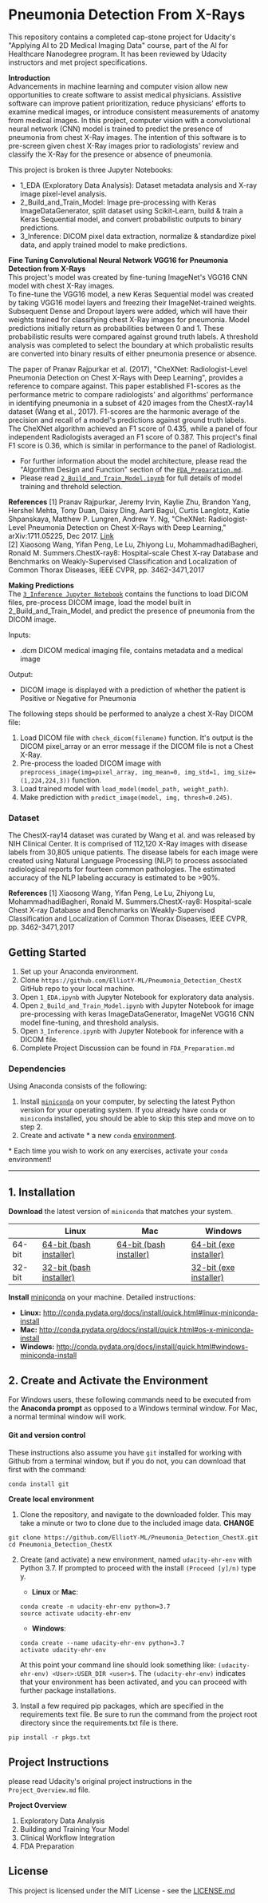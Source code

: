 # Pneumonia Detection From X-Rays
This repository contains a completed cap-stone project for Udacity's "Applying AI to 2D Medical Imaging Data" course, 
part of the AI for Healthcare Nanodegree program.  It has been reviewed by Udacity instructors and met project specifications.

**Introduction**  
Advancements in machine learning and computer vision allow new opportunities to create software to assist medical
physicians.  Assistive software can improve patient prioritization,
reduce physicians' efforts to examine medical images, or introduce consistent measurements of anatomy from medical images.
In this project, computer vision with a convolutional neural network (CNN) model is trained to predict the presence 
of pneumonia from chest X-Ray images.  The intention of this software is to pre-screen given chest X-Ray images prior to radiologists' review
and classify the X-Ray for the presence or absence of pneumonia.  

This project is broken is three Jupyter Notebooks:  
- 1_EDA (Exploratory Data Analysis): Dataset metadata analysis and X-ray image pixel-level analysis. 
- 2_Build_and_Train_Model: Image pre-processing with Keras ImageDataGenerator, split dataset using Scikit-Learn, build & train a Keras Sequential model, 
and convert probabilistic outputs to binary predictions.  
- 3_Inference:  DICOM pixel data extraction, normalize & standardize pixel data, and apply trained model to make predictions.


**Fine Tuning Convolutional Neural Network VGG16 for Pneumonia Detection from X-Rays**  
This project's model was created by fine-tuning ImageNet's VGG16 CNN model with chest X-Ray images.  
To fine-tune the VGG16 model, a new Keras Sequential model was created by taking VGG16 model layers 
and freezing their ImageNet-trained weights.  Subsequent Dense and Dropout layers were added, which will have their weights trained 
for classifying chest X-Ray images for pneumonia.
Model predictions initially return as probabilities between 0 and 1.  These probabilistic results were compared 
against ground truth labels.  A threshold analysis was completed to select the boundary at which 
probalistic results are converted into binary results of either pneumonia presence or absence.
 
The paper of Pranav Rajpurkar et al. (2017), "CheXNet: Radiologist-Level Pneumonia Detection on Chest X-Rays with Deep Learning", 
provides a reference to compare against.  This paper established F1-scores as the performance metric to compare radiologists' and algorithms' 
performance in identifying pneumonia in a subset of 420 images from the ChestX-ray14 dataset (Wang et al., 2017). 
F1-scores are the harmonic average of the precision and recall of a model's predictions against ground truth labels.
The CheXNet algorithm achieved an F1 score of 0.435, while a panel of four independent Radiologists averaged an F1 score of 0.387. 
This project's final F1 score is 0.36, which is similar in performance to the panel of Radiologist. 

- For further information about the model architecture, please read the "Algorithm Design and Function" section of 
the [`FDA_Preparation.md`](https://github.com/ElliotY-ML/Pneumonia_Detection_ChestX/blob/master/FDA_Preparation.md).
- Please read [`2_Build_and_Train_Model.ipynb`](https://github.com/ElliotY-ML/Pneumonia_Detection_ChestX/blob/master/2_Build_and_Train_Model.ipynb) for full details of model training and threhold selection.

**References**
[1]  Pranav Rajpurkar, Jeremy Irvin, Kaylie Zhu, Brandon Yang, Hershel Mehta, Tony Duan, Daisy Ding, Aarti Bagul, Curtis Langlotz, Katie Shpanskaya, Matthew P. Lungren, Andrew Y. Ng, "CheXNet: Radiologist-Level Pneumonia Detection on Chest X-Rays with Deep Learning,"  arXiv:1711.05225, Dec 2017. [Link](https://arxiv.org/abs/1711.05225)   
[2]  Xiaosong Wang, Yifan Peng, Le Lu, Zhiyong Lu, MohammadhadiBagheri, Ronald M. Summers.ChestX-ray8: Hospital-scale Chest X-ray Database and Benchmarks on Weakly-Supervised Classification and Localization of Common Thorax Diseases, IEEE CVPR, pp. 3462-3471,2017 


**Making Predictions**  
The [`3_Inference Jupyter Notebook`](https://github.com/ElliotY-ML/Pneumonia_Detection_ChestX/blob/master/3_Inference.ipynb)
contains the functions to load DICOM files, pre-process DICOM image, 
load the model built in 2_Build_and_Train_Model, and predict the presence of pneumonia from the DICOM image.

Inputs:
- .dcm DICOM medical imaging file, contains metadata and a medical image

Output:
- DICOM image is displayed with a prediction of whether the patient is Positive or Negative for Pneumonia

The following steps should be performed to analyze a chest X-Ray DICOM file:
1.  Load DICOM file with `check_dicom(filename)` function.  It's output is the DICOM pixel_array or 
an error message if the DICOM file is not a Chest X-Ray.    
2.  Pre-process the loaded DICOM image with `preprocess_image(img=pixel_array, img_mean=0, img_std=1, img_size=(1,224,224,3))` function.
3.  Load trained model with `load_model(model_path, weight_path)`.
4.  Make prediction with `predict_image(model, img, thresh=0.245)`.


### Dataset
The ChestX-ray14 dataset was  curated by Wang et al. and was released by NIH Clinical Center.
It is comprised of 112,120 X-Ray images with disease labels from 30,805 unique patients. 
The disease labels for each image were created using Natural Language Processing (NLP) to process 
associated radiological reports for fourteen common pathologies. The estimated accuracy of the NLP labeling accuracy is estimated to be >90%.

**References**
[1]  Xiaosong Wang, Yifan Peng, Le Lu, Zhiyong Lu, MohammadhadiBagheri, Ronald M. Summers.ChestX-ray8: Hospital-scale Chest X-ray Database and Benchmarks on Weakly-Supervised Classification and Localization of Common Thorax Diseases, IEEE CVPR, pp. 3462-3471,2017 

## Getting Started

1. Set up your Anaconda environment.  
2. Clone `https://github.com/ElliotY-ML/Pneumonia_Detection_ChestX` GitHub repo to your local machine.
3. Open `1_EDA.ipynb` with Jupyter Notebook for exploratory data analysis.
4. Open `2_Build_and_Train_Model.ipynb` with Jupyter Notebook for image pre-processing with keras ImageDataGenerator, 
ImageNet VGG16 CNN model fine-tuning, and threshold analysis.
5. Open `3_Inference.ipynb` with Jupyter Notebook for inference with a DICOM file.
6. Complete Project Discussion can be found in `FDA_Preparation.md`

### Dependencies
Using Anaconda consists of the following:

1. Install [`miniconda`](http://conda.pydata.org/miniconda.html) on your computer, by selecting the latest Python version for your operating system. If you already have `conda` or `miniconda` installed, you should be able to skip this step and move on to step 2.
2. Create and activate * a new `conda` [environment](http://conda.pydata.org/docs/using/envs.html).

\* Each time you wish to work on any exercises, activate your `conda` environment!

---

## 1. Installation

**Download** the latest version of `miniconda` that matches your system.

|        | Linux | Mac | Windows | 
|--------|-------|-----|---------|
| 64-bit | [64-bit (bash installer)][lin64] | [64-bit (bash installer)][mac64] | [64-bit (exe installer)][win64]
| 32-bit | [32-bit (bash installer)][lin32] |  | [32-bit (exe installer)][win32]

[win64]: https://repo.continuum.io/miniconda/Miniconda3-latest-Windows-x86_64.exe
[win32]: https://repo.continuum.io/miniconda/Miniconda3-latest-Windows-x86.exe
[mac64]: https://repo.continuum.io/miniconda/Miniconda3-latest-MacOSX-x86_64.sh
[lin64]: https://repo.continuum.io/miniconda/Miniconda3-latest-Linux-x86_64.sh
[lin32]: https://repo.continuum.io/miniconda/Miniconda3-latest-Linux-x86.sh

**Install** [miniconda](http://conda.pydata.org/miniconda.html) on your machine. Detailed instructions:

- **Linux:** http://conda.pydata.org/docs/install/quick.html#linux-miniconda-install
- **Mac:** http://conda.pydata.org/docs/install/quick.html#os-x-miniconda-install
- **Windows:** http://conda.pydata.org/docs/install/quick.html#windows-miniconda-install

## 2. Create and Activate the Environment

For Windows users, these following commands need to be executed from the **Anaconda prompt** as opposed to a Windows terminal window. For Mac, a normal terminal window will work. 

#### Git and version control
These instructions also assume you have `git` installed for working with Github from a terminal window, but if you do not, you can download that first with the command:
```
conda install git
```

**Create local environment**

1. Clone the repository, and navigate to the downloaded folder. This may take a minute or two to clone due to the included image data.
**CHANGE**
```
git clone https://github.com/ElliotY-ML/Pneumonia_Detection_ChestX.git
cd Pneumonia_Detection_ChestX
```

2. Create (and activate) a new environment, named `udacity-ehr-env` with Python 3.7. If prompted to proceed with the install `(Proceed [y]/n)` type y.

	- __Linux__ or __Mac__: 
	```
	conda create -n udacity-ehr-env python=3.7
	source activate udacity-ehr-env
	```
	- __Windows__: 
	```
	conda create --name udacity-ehr-env python=3.7
	activate udacity-ehr-env
	```
	
	At this point your command line should look something like: `(udacity-ehr-env) <User>:USER_DIR <user>$`. The `(udacity-ehr-env)` indicates that your environment has been activated, and you can proceed with further package installations.



6. Install a few required pip packages, which are specified in the requirements text file. Be sure to run the command from the project root directory since the requirements.txt file is there.
 
```
pip install -r pkgs.txt
```


## Project Instructions
please read Udacity's original project instructions in the `Project_Overview.md` file.

**Project Overview**

   1. Exploratory Data Analysis
   2. Building and Training Your Model
   3. Clinical Workflow Integration
   4. FDA Preparation


## License

This project is licensed under the MIT License - see the [LICENSE.md](./LICENSE.md)
